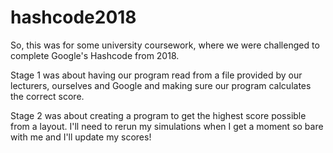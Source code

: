 # hashcode2018

So, this was for some university coursework, where we were challenged to complete Google's Hashcode from 2018.

Stage 1 was about having our program read from a file provided by our lecturers, ourselves and Google and making sure our program 
calculates the correct score.

Stage 2 was about creating a program to get the highest score possible from a layout. I'll need to rerun my simulations when I get a moment
so bare with me and I'll update my scores!
